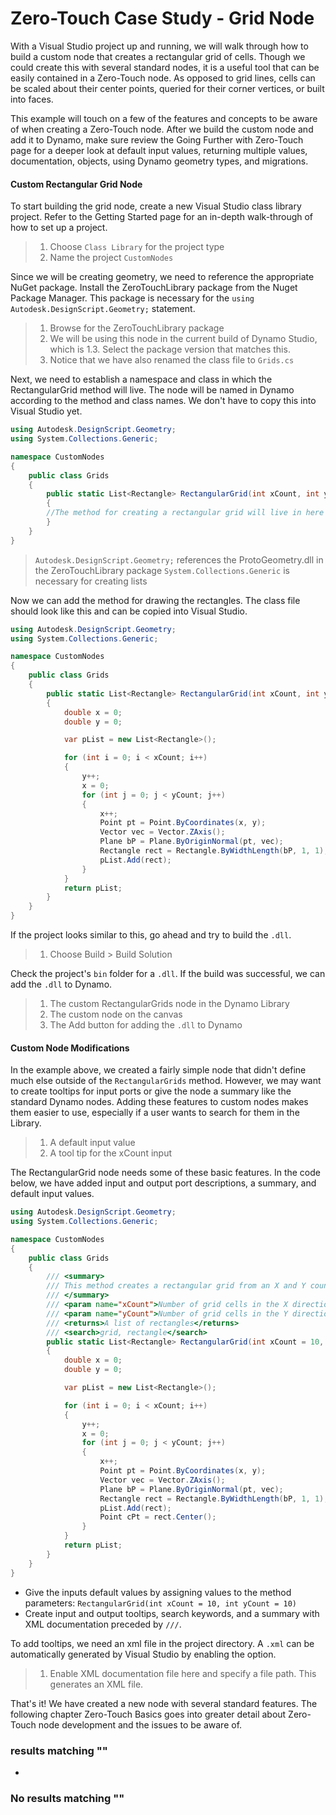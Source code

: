 # Zero-Touch Case Study - Grid Node

With a Visual Studio project up and running, we will walk through how to build a custom node that creates a rectangular grid of cells. Though we could create this with several standard nodes, it is a useful tool that can be easily contained in a Zero-Touch node. As opposed to grid lines, cells can be scaled about their center points, queried for their corner vertices, or built into faces.

This example will touch on a few of the features and concepts to be aware of when creating a Zero-Touch node. After we build the custom node and add it to Dynamo, make sure review the Going Further with Zero-Touch page for a deeper look at default input values, returning multiple values, documentation, objects, using Dynamo geometry types, and migrations.

#### Custom Rectangular Grid Node <a href="#custom-rectangular-grid-node" id="custom-rectangular-grid-node"></a>

To start building the grid node, create a new Visual Studio class library project. Refer to the Getting Started page for an in-depth walk-through of how to set up a project.

> 1. Choose `Class Library` for the project type
> 2. Name the project `CustomNodes`

Since we will be creating geometry, we need to reference the appropriate NuGet package. Install the ZeroTouchLibrary package from the Nuget Package Manager. This package is necessary for the `using Autodesk.DesignScript.Geometry;` statement.

> 1. Browse for the ZeroTouchLibrary package
> 2. We will be using this node in the current build of Dynamo Studio, which is 1.3. Select the package version that matches this.
> 3. Notice that we have also renamed the class file to `Grids.cs`

Next, we need to establish a namespace and class in which the RectangularGrid method will live. The node will be named in Dynamo according to the method and class names. We don't have to copy this into Visual Studio yet.

```csharp
using Autodesk.DesignScript.Geometry;
using System.Collections.Generic;

namespace CustomNodes
{
    public class Grids
    {
        public static List<Rectangle> RectangularGrid(int xCount, int yCount)
        {
        //The method for creating a rectangular grid will live in here
        }
    }
}
```

> `Autodesk.DesignScript.Geometry;` references the ProtoGeometry.dll in the ZeroTouchLibrary package `System.Collections.Generic` is necessary for creating lists

Now we can add the method for drawing the rectangles. The class file should look like this and can be copied into Visual Studio.

```csharp
using Autodesk.DesignScript.Geometry;
using System.Collections.Generic;

namespace CustomNodes
{
    public class Grids
    {
        public static List<Rectangle> RectangularGrid(int xCount, int yCount)
        {
            double x = 0;
            double y = 0;

            var pList = new List<Rectangle>();

            for (int i = 0; i < xCount; i++)
            {
                y++;
                x = 0;
                for (int j = 0; j < yCount; j++)
                {
                    x++;
                    Point pt = Point.ByCoordinates(x, y);
                    Vector vec = Vector.ZAxis();
                    Plane bP = Plane.ByOriginNormal(pt, vec);
                    Rectangle rect = Rectangle.ByWidthLength(bP, 1, 1);
                    pList.Add(rect);
                }
            }
            return pList;
        }
    }
}
```

If the project looks similar to this, go ahead and try to build the `.dll`.

> 1. Choose Build > Build Solution

Check the project's `bin` folder for a `.dll`. If the build was successful, we can add the `.dll` to Dynamo.

> 1. The custom RectangularGrids node in the Dynamo Library
> 2. The custom node on the canvas
> 3. The Add button for adding the `.dll` to Dynamo

#### Custom Node Modifications <a href="#custom-node-modifications" id="custom-node-modifications"></a>

In the example above, we created a fairly simple node that didn't define much else outside of the `RectangularGrids` method. However, we may want to create tooltips for input ports or give the node a summary like the standard Dynamo nodes. Adding these features to custom nodes makes them easier to use, especially if a user wants to search for them in the Library.

> 1. A default input value
> 2. A tool tip for the xCount input

The RectangularGrid node needs some of these basic features. In the code below, we have added input and output port descriptions, a summary, and default input values.

```csharp
using Autodesk.DesignScript.Geometry;
using System.Collections.Generic;

namespace CustomNodes
{
    public class Grids
    {
        /// <summary>
        /// This method creates a rectangular grid from an X and Y count.
        /// </summary>
        /// <param name="xCount">Number of grid cells in the X direction</param>
        /// <param name="yCount">Number of grid cells in the Y direction</param>
        /// <returns>A list of rectangles</returns>
        /// <search>grid, rectangle</search>
        public static List<Rectangle> RectangularGrid(int xCount = 10, int yCount = 10)
        {
            double x = 0;
            double y = 0;

            var pList = new List<Rectangle>();

            for (int i = 0; i < xCount; i++)
            {
                y++;
                x = 0;
                for (int j = 0; j < yCount; j++)
                {
                    x++;
                    Point pt = Point.ByCoordinates(x, y);
                    Vector vec = Vector.ZAxis();
                    Plane bP = Plane.ByOriginNormal(pt, vec);
                    Rectangle rect = Rectangle.ByWidthLength(bP, 1, 1);
                    pList.Add(rect);
                    Point cPt = rect.Center();
                }
            }
            return pList;
        }
    }
}
```

* Give the inputs default values by assigning values to the method parameters: `RectangularGrid(int xCount = 10, int yCount = 10)`
* Create input and output tooltips, search keywords, and a summary with XML documentation preceded by `///`.

To add tooltips, we need an xml file in the project directory. A `.xml` can be automatically generated by Visual Studio by enabling the option.

> 1. Enable XML documentation file here and specify a file path. This generates an XML file.

That's it! We have created a new node with several standard features. The following chapter Zero-Touch Basics goes into greater detail about Zero-Touch node development and the issues to be aware of.

### results matching ""

*

### No results matching ""
